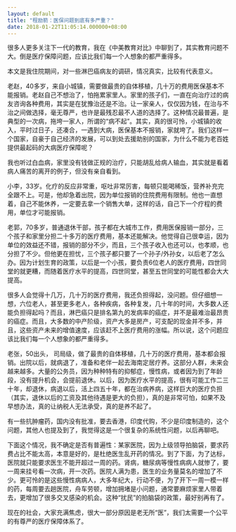 ```yaml
---
layout: default
title: "程励箭：医保问题到底有多严重？"
date: 2018-01-22T11:05:14.000000+08:00
---
```


很多人更多关注下一代的教育，我在《中美教育对比》中聊到了，其实教育问题不大。倒是医疗保障问题，应该比我们每一个人想象的都严重得多。

本文是我住院期间，对一些淋巴癌病友的调研，情况真实，比较有代表意义。

老赵，40多岁，来自小城镇，需要做最贵的自体移植，几十万的费用医保基本不能报销。老赵自己不想治了，怕拖累家里人。家里的孩子们，一直在向治疗过的病友咨询各种费用，其实是在犹豫治还是不治。让一家亲人，仅仅因为钱，在治与不治之间做选择，毫无尊严，也许是最残忍最不人道的选择了。这种情况最普遍，是典型的一次病，拖垮一家人，所谓的“病不起”。其实，真的很可怜，小城镇的收入，平时过日子，还凑合，一遇到大病，医保基本不报销，家就垮了。我们这样一个国家，自豪于自己经济的发展，可以到处去援助别的国家，为什么不能为老百姓提供最起码的大病医疗保障呢？

我也听过白血病，家里没有钱做正规的治疗，只能胡乱给病人输血，其实就是看着病人痛苦的离开的例子，但没有亲自看到。

小李，33岁。化疗的反应非常重，呕吐非常厉害，每顿只能喝稀饭，营养补充完全跟不上。可是，他却急着出院，因为单位报销的住院费用有限制。他也一直想着，自己不能休养，一定要去拿一个销售大单，这样的话，自己下一个疗程的费用，单位才可能报销。

老郭，70多岁，普通退休干部，孩子都在大城市工作，费用医保报销一部分，三个孩子和家里分担二十多万的医疗费用，基本还能解决。他觉得自己很幸运，因为单位的效益还不错，报销的部分不少，而且，三个孩子收入也还可以，也孝顺，也分担了不少。但他更在担忧，三个孩子都只要了一个孙子/外孙女，以后老了怎么办。因为计划生育的政策，以后是一个小孩，要负责6位老人的医疗费用，四世同堂的就更糟，而随着医疗水平的提高，四世同堂，甚至五世同堂的可能性都会大大提高。

很多人会觉得十几万，几十万的医疗费用，我还负担得起，没问题。但仔细想一想，六位老人，甚至更多老人，各种疾病，各种复发，几十年的时间，大多数人还能负担得起吗？而且，淋巴癌只是排名第九的发病率的癌症，并不是最难治最昂贵的癌症。而且，大多数的中产阶级，资产大多是房产，可支配的现金并不多，并且，这些资产未来的增值速度，应该赶不上医疗费用的涨幅。所以说，这个问题应该比我们每一个人想象的都严重得多。

老张，50出头， 司局级，做了最贵的自体移植，几十万的医疗费用，基本都会报销。出院以后，就病退了，准备和老伴一起去海南定居疗养。这部分人群，未来会越来越多。大量的公务员，因为种种特有的抑郁症，慢性病，或者因为到了年龄段，没有提升机会，会提前退休。以后，因为医疗水平的提高，很有可能工作二三十年，却退休，病退以后，活上四五十年，都在治病养病，这样巨大的医疗负担（其实，退休以后的工资及其他待遇是更大的负担），真的是非常可怕，如果不及早想办法，真的让纳税人无法承受，真的是养不起了。

有一些抗肿瘤药，国内没有批准，要去香港，印度代购，不少是印度制造的，这个问题，其他人也提及到了，我觉得这是一个很复杂的系统性问题，以后再聊吧。

下面这个情况，我不确定是否有普遍性：某家医院，因为上级领导拍脑袋，要求药费占比不能太高，本意是好的，是杜绝医生乱开药的情况。到了下面，为了达标，医院就只能要求医生不能开超过一周的药。肾病，糖尿病等慢性病病人就惨了，要一周来挂号看一次病，开一次药。医院人满为患，医生的业务量莫名的增加了不少。更可怜的是这些慢性病病人，大多年纪大，行动不便，为了开下一周一模一样的药，每周要去趟医院，舟车劳顿，增加拥堵是小问题，通常要麻烦家里人带着去，更增加了很多交叉感染的机会。这种“扰民”的拍脑袋的政策，最好别再有了。

现在的社会，大家充满焦虑，很大一部分原因是老无所“医”，我们太需要一个公平的有尊严的医疗保障体系了。

